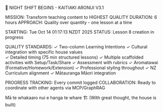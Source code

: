 🌙 NIGHT SHIFT BEGINS - KAITIAKI ARONUI V3.1

MISSION: Transform teaching content to HIGHEST QUALITY
DURATION: 6 hours
APPROACH: Quality over quantity - one lesson at a time

STARTING: Tue Oct 14 01:17:13 NZDT 2025
STATUS: Lesson 8 creation in progress

QUALITY STANDARDS:
✓ Two-column Learning Intentions
✓ Cultural integration with specific house values  
✓ Detailed timing (75 min structured lessons)
✓ Multiple scaffolded activities with Setup/Task/Share
✓ Assessment with rubrics
✓ Aromatawai (Formative/Homework/Extension)
✓ Professional styling throughout
✓ NZ Curriculum alignment
✓ Mātauranga Māori integration

PROGRESS TRACKING: Every commit logged
COLLABORATION: Ready to coordinate with other agents via MCP/GraphRAG

Mā te whakaaro nui e hanga te whare 🏗️
(With great thought, the house is built)
